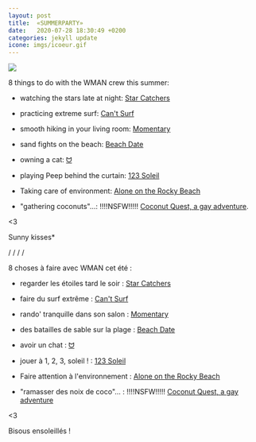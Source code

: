 ```yaml
---
layout: post
title:  «SUMMERPARTY»
date:   2020-07-28 18:30:49 +0200
categories: jekyll update
icone: imgs/icoeur.gif
---
```

![]({{site.imgurl}}/sun.jpg)
  
  
8 things to do with the WMAN crew this summer:
  
  

- watching the stars late at night: [Star Catchers](https://wedgiebee.itch.io/starcatchers)

- practicing extreme surf: [Can't Surf](https://mrmixerr.itch.io/cant-surf)

- smooth hiking in your living room: [Momentary](https://dipshitking.itch.io/momentary)

- sand fights on the beach: [Beach Date](https://starmaidgames.itch.io/beach-date)

- owning a cat: [ᗢ](https://tak.itch.io/meow)

- playing Peep behind the curtain: [123 Soleil](https://zappedcow.itch.io/123soleil)

- Taking care of environment: [Alone on the Rocky Beach](https://noroadhome.itch.io/alone-on-the-rocky)

- "gathering coconuts"...: !!!!NSFW!!!!! [Coconut Quest, a gay adventure](https://zackk.itch.io/coconut-quest-a-gay-adventure). 



<3
  
Sunny kisses*
  

  
/
/
/
/
  
  
8 choses à faire avec WMAN cet été :

  

- regarder les étoiles tard le soir : [Star Catchers](https://wedgiebee.itch.io/starcatchers)

- faire du surf extrême : [Can't Surf](https://mrmixerr.itch.io/cant-surf)

- rando' tranquille dans son salon : [Momentary](https://dipshitking.itch.io/momentary)

- des batailles de sable sur la plage : [Beach Date](https://starmaidgames.itch.io/beach-date)

- avoir un chat : [ᗢ](https://tak.itch.io/meow)

- jouer à 1, 2, 3, soleil ! : [123 Soleil](https://zappedcow.itch.io/123soleil)

- Faire attention à l'environnement : [Alone on the Rocky Beach](https://noroadhome.itch.io/alone-on-the-rocky)

- "ramasser des noix de coco"... : !!!!NSFW!!!!! [Coconut Quest, a gay adventure](https://zackk.itch.io/coconut-quest-a-gay-adventure)
  
    
<3
  
Bisous ensoleillés !

